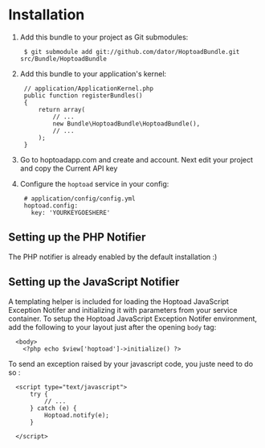 Installation
============

  1. Add this bundle to your project as Git submodules:

          $ git submodule add git://github.com/dator/HoptoadBundle.git src/Bundle/HoptoadBundle

  2. Add this bundle to your application's kernel:

          // application/ApplicationKernel.php
          public function registerBundles()
          {
              return array(
                  // ...
                  new Bundle\HoptoadBundle\HoptoadBundle(),
                  // ...
              );
          }

  3. Go to hoptoadapp.com and create and account. Next edit your project and copy the Current API key
  
  4. Configure the `hoptoad` service in your config:

          # application/config/config.yml
          hoptoad.config:
            key: 'YOURKEYGOESHERE'

Setting up the PHP Notifier
---------------------------

The PHP notifier is already enabled by the default installation :)

Setting up the JavaScript Notifier
----------------------------------

A templating helper is included for loading the Hoptoad JavaScript Exception Notifer and
initializing it with parameters from your service container. To setup the
Hoptoad JavaScript Exception Notifer environment, add the following to your layout just after
the opening `body` tag:

      <body>
        <?php echo $view['hoptoad']->initialize() ?>

To send an exception raised by your javascript code, you juste need to do so :

      <script type="text/javascript">
          try {
              // ... 
          } catch (e) {
              Hoptoad.notify(e);
          }

      </script>
      
